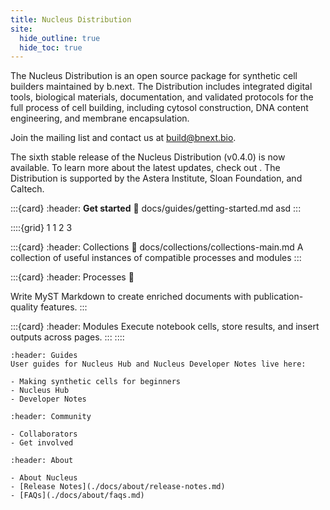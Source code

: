 ```yaml
---
title: Nucleus Distribution
site:
  hide_outline: true
  hide_toc: true
---
```



The Nucleus Distribution is an open source package for synthetic cell builders maintained by b.next. The Distribution includes integrated digital tools, biological materials, documentation, and validated protocols for the full process of cell building, including cytosol construction, DNA content engineering, and membrane encapsulation. 

Join the mailing list and contact us at build@bnext.bio.

The sixth stable release of the Nucleus Distribution (v0.4.0) is now available. To learn more about the latest updates, check out [](./docs/about/release-notes/release-notes-v0_4_0.md). The Distribution is supported by the Astera Institute, Sloan Foundation, and Caltech.

:::{card} 
:header: **Get started** 
:link: docs/guides/getting-started.md
asd
:::

::::{grid} 1 1 2 3

:::{card}
:header: Collections
:link: docs/collections/collections-main.md
A collection of useful instances of compatible processes and modules
:::

:::{card}
:header: Processes
:link:

Write MyST Markdown to create enriched documents with publication-quality features.
:::

:::{card}
:header: Modules
Execute notebook cells, store results, and insert outputs across pages.
:::
::::

```{card} 
:header: Guides
User guides for Nucleus Hub and Nucleus Developer Notes live here:

- Making synthetic cells for beginners
- Nucleus Hub
- Developer Notes
```

```{card} 
:header: Community

- Collaborators
- Get involved
```

```{card} 
:header: About

- About Nucleus
- [Release Notes](./docs/about/release-notes.md)
- [FAQs](./docs/about/faqs.md)
```